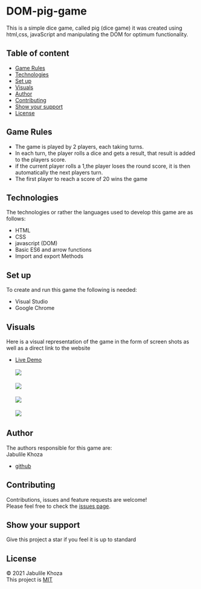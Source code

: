 # DOM-pig-game
This is a simple dice game, called pig (dice game) it was created using html,css, javaScript and manipulating the DOM for optimum functionality.
 ## Table of content
 * [Game Rules](#game-rules)
 * [Technologies](#technologies)
 * [Set up](#set-up)
 * [Visuals](#visuals)
 * [Author](#author)
 * [Contributing](#contributing)
 * [Show your support](#show-your-support)
 * [License](#license)
 ## Game Rules
 * The game is played by 2 players, each taking turns.
 * In each turn, the player rolls a dice and gets a result, that result is added to the players score.
 * if the current player rolls a 1,the player loses the round score, it is then automatically the next players turn.
 * The first player to reach a score of 20 wins the game
 
 ## Technologies
 The technologies or rather the languages used to develop this game are as follows:
 * HTML
 * CSS
 * javascript (DOM)
 * Basic ES6 and arrow functions
 * Import and export Methods

 
 ## Set up
 To create and run this game the following is needed:
 * Visual Studio
 * Google Chrome
 
 ## Visuals
 Here is a visual representation of the game in the form of screen shots as well as a direct link to the website
 * [Live Demo]() <br/><br/>
  ![](images/image1.png)<br/><br/>
  ![](images/image2.png)<br/><br/>
  ![](images/image3.png)<br/><br/>
  ![](images/image4.png)
 
 ## Author
 The authors responsible for this game are:<br/>
 Jabulile Khoza
 * [github](https://github.com/Jabulile96)
 
 ## Contributing
 Contributions, issues and feature requests are welcome!<br/>
 Please feel free to check the [issues page]().
 
 ## Show your support
 Give this project a star if you feel it is up to standard
 
 ## License
 &copy; 2021 Jabulile Khoza<br/>
 This project is [MIT]()
